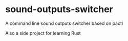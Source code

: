 # sound-outputs-switcher

A command line sound outputs switcher based on pactl

Also a side project for learning Rust

